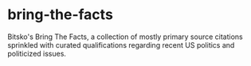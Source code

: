 # bring-the-facts
Bitsko's Bring The Facts, a collection of mostly primary source citations sprinkled with curated qualifications regarding recent US politics and politicized issues.
